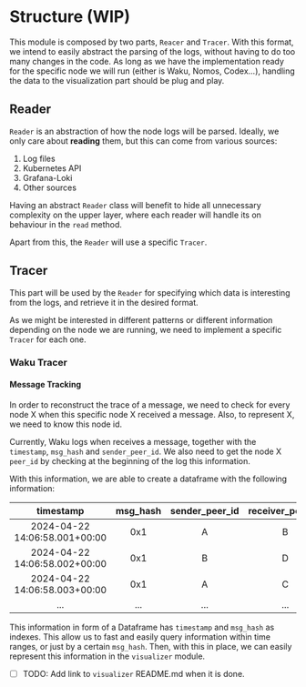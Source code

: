 # Structure (WIP)

This module is composed by two parts, `Reacer` and `Tracer`.
With this format, we intend to easily abstract the parsing of the logs, without having to do too many
changes in the code. As long as we have the implementation ready for the specific node we will run
(either is Waku, Nomos, Codex...), handling the data to the visualization part should be plug and play.

## Reader
`Reader` is an abstraction of how the node logs will be parsed.
Ideally, we only care about **reading** them, but this can come from various sources:

1. Log files
2. Kubernetes API
3. Grafana-Loki
4. Other sources

Having an abstract `Reader` class will benefit to hide all unnecessary complexity on the upper layer,
where each reader will handle its on behaviour in the `read` method.

Apart from this, the `Reader` will use a specific `Tracer`.


## Tracer

This part will be used by the `Reader` for specifying which data is interesting from the logs, and 
retrieve it in the desired format.

As we might be interested in different patterns or different information depending on the node we are
running, we need to implement a specific `Tracer` for each one.

### Waku Tracer

#### Message Tracking

In order to reconstruct the trace of a message, we need to check for every node X when this specific
node X received a message. Also, to represent X, we need to know this node id.

Currently, Waku logs when receives a message, together with the `timestamp`, `msg_hash` and `sender_peer_id`.
We also need to get the node X `peer_id` by checking at the beginning of the log this information.

With this information, we are able to create a dataframe with the following information:

|         **timestamp**         | **msg_hash** | sender_peer_id | receiver_peer_id |
|:-----------------------------:|:------------:|:--------------:|:----------------:|
| 2024-04-22 14:06:58.001+00:00 |     0x1      |       A        |        B         |
| 2024-04-22 14:06:58.002+00:00 |     0x1      |       B        |        D         |
| 2024-04-22 14:06:58.003+00:00 |     0x1      |       A        |        C         |
|              ...              |     ...      |      ...       |       ...        |

This information in form of a Dataframe has `timestamp` and `msg_hash` as indexes. This allow us to
fast and easily query information within time ranges, or just by a certain `msg_hash`. Then, with 
this in place, we can easily represent this information in the `visualizer` module.

- [ ] TODO: Add link to `visualizer` README.md when it is done.
